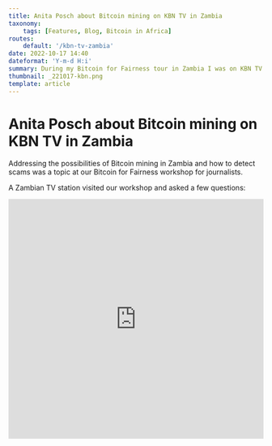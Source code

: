 ```yaml
---
title: Anita Posch about Bitcoin mining on KBN TV in Zambia
taxonomy:
    tags: [Features, Blog, Bitcoin in Africa]
routes:
    default: '/kbn-tv-zambia'
date: 2022-10-17 14:40
dateformat: 'Y-m-d H:i'
summary: During my Bitcoin for Fairness tour in Zambia I was on KBN TV talking about Bitcoin mining and scams.
thumbnail: _221017-kbn.png
template: article
---
```


# Anita Posch about Bitcoin mining on KBN TV in Zambia

Addressing the possibilities of Bitcoin mining in Zambia and how to detect scams was a topic at our Bitcoin for Fairness workshop for journalists. 

A Zambian TV station visited our workshop and asked a few questions:

<iframe width="100%" height="473" src="https://www.youtube.com/embed/31-3_L2ywW0" title="YouTube video player" frameborder="0" allow="accelerometer; autoplay; clipboard-write; encrypted-media; gyroscope; picture-in-picture" allowfullscreen></iframe>
